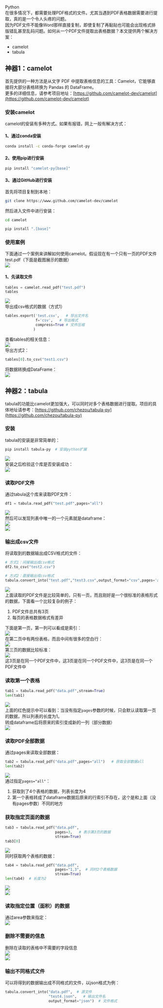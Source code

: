 Python<br />在很多情况下，都需要处理PDF格式的文件。尤其当遇到PDF表格数据需要进行提取，真的是一个令人头疼的问题。<br />因为PDF文件不能像Word那样直接复制，即使复制了再黏贴也可能会出现格式排版错乱甚至乱码问题。如何从一个PDF文件提取出表格数据？本文提供两个解决方案：

- camelot
- tabula
<a name="mtbze"></a>
## 神器1：camelot
首先提供的一种方法是从文字 PDF 中提取表格信息的工具：Camelot，它能够直接将大部分表格转换为 Pandas 的 DataFrame。<br />更多的详细信息，请参考项目地址：[https://github.com/camelot-dev/camelot](https://github.com/camelot-dev/camelot)
<a name="iNqvf"></a>
### 安装camelot
camelot的安装有多种方式。如果有报错，网上一般有解决方式：
<a name="GqGLo"></a>
#### 1、通过conda安装
```bash
conda install -c conda-forge camelot-py
```
<a name="ZpwCm"></a>
#### 2、使用pip进行安装
```bash
pip install "camelot-py[base]"
```
<a name="n6WrO"></a>
#### 3、通过GitHub进行安装
首先将项目复制到本地：
```bash
git clone https://www.github.com/camelot-dev/camelot
```
然后进入文件中进行安装：
```bash
cd camelot

pip install ".[base]"
```
<a name="hgjoU"></a>
### 使用案例
下面通过一个案例来讲解如何使用camelot。假设现在有一个只有一页的PDF文件test.pdf（下面是截图展示的数据）<br />![](./img/1636976239439-07a05ce9-9411-4dc6-a570-5344c374b06d.webp)
<a name="YfTUr"></a>
#### 1、先读取文件
```python
tables = camelot.read_pdf("test.pdf")
tables
```
![](./img/1636976239348-151f0ffa-cbc9-4f91-a829-9210e3356f6f.webp)<br />导出成csv格式的数据（方式1）
```python
tables.export('test.csv',   # 导出文件名
              f='csv',   # 导出格式
              compress=True # 文件压缩
             )
```
查看tables的相关信息：<br />![](./img/1636976239523-7113b942-a81b-4483-9752-0ec0abe8cf8f.webp)<br />导出方式2：
```python
tables[0].to_csv("test1.csv")
```
将数据转换成DataFrame：<br />![](./img/1636976240402-644a8361-d196-4d1d-a8c4-7d030993e0ae.webp)
<a name="mIJuC"></a>
## 神器2：tabula
tabula的功能比camelot更加强大，可以同时对多个表格数据进行提取。项目的具体地址请参考：[https://github.com/chezou/tabula-py](https://github.com/chezou/tabula-py)
<a name="FHYz3"></a>
### 安装
tabula的安装是非常简单的：
```bash
pip install tabula-py  # 安装python扩展
```
![](./img/1636976239320-8ef18671-417b-4d36-ad80-d247199d912f.webp)<br />安装之后检验这个库是否安装成功：<br />![](./img/1636976239822-d23212e7-ce0d-4459-a8cc-b413cf5562fc.webp)
<a name="k9VdK"></a>
### 读取PDF文件
通过tabula这个库来读取PDF文件：
```python
df1 = tabula.read_pdf("test.pdf",pages="all")
```
![](./img/1636976239825-31ecfacc-27ad-4558-ba8d-0e85d1eb3f01.webp)<br />然后可以发现列表中唯一的一个元素就是dataframe：<br />![](./img/1636976240108-1dc750be-80df-445a-ba1e-3231f80c89eb.webp)<br />![](./img/1636976239962-3c6f6986-10a3-4226-907c-119a3755e7d1.webp)
<a name="nsmRX"></a>
### 输出成csv文件
将读取到的数据输出成CSV格式的文件：
```python
# 方式1：间接输出成csv格式
df2.to_csv("test2.csv")

# 方式2：直接输出成csv格式
tabula.convert_into("test.pdf","test3.csv",output_format="csv",pages='all')
```
![](./img/1636976240388-871883af-ed27-4fb1-ad0d-7e52483ad96e.webp)<br />上面读取的PDF文件是比较简单的，只有一页，而且刚好是一个很标准的表格形式的数据，下面看一个比较复杂的例子：

1. PDF文件总共有3页
2. 每页的表格数据格式有差异

下面是第一页，第一列可以看成是索引：<br />![](./img/1636976240481-959f8b3d-b902-46b5-b8db-368b011f83b2.webp)<br />在第二页中有两份表格，而且中间有很多的空白行：<br />![](./img/1636976240695-02f38c04-6d0a-4042-a157-c5ae6843c0d7.webp)<br />第三页的数据比较标准：<br />![](./img/1636976240592-748752a9-c946-4694-87b2-0d6016c016c4.webp)<br />这3页是在同一个PDF文件中，这3页是在同一个PDF文件中，这3页是在同一个PDF文件中
<a name="CIIKG"></a>
### 读取第一个表格
```python
tab1 = tabula.read_pdf("data.pdf",stream=True)
len(tab1)
```
![](./img/1636976240950-b5524f4a-51cc-49b9-a308-f5c3f33729b8.webp)<br />上面的红色提示中可以看到：当没有指定`pages`参数的时候，只会默认读取第一页的数据，所以列表的长度为1。<br />转成dataframe后将原来的索引变成新的一列（部分数据）<br />![](./img/1636976241131-4048c3f9-321e-4575-9e7d-9f9642e476bc.webp)
<a name="bpoYu"></a>
### 读取PDF全部数据
通过pages来读取全部数据：
```python
tab2 = tabula.read_pdf("data.pdf",pages="all")   # 获取全部数据all
len(tab2)
```
![](./img/1636976241080-6a218f9d-b63a-4b6f-90ae-f198fd0cfb31.webp)<br />通过指定`pages="all"`：

1. 获取到了4个表格的数据，列表长度为4
2. 第一个表格转成了dataframe数据后原来的行索引不存在，这个是和上面（没有pages参数）不同的地方
<a name="d80X2"></a>
### 获取指定页面的数据
```python
tab3 = tabula.read_pdf("data.pdf", 
                       pages=3,   # 表示第3页的数据
                       stream=True)
tab3[0]
```
![](./img/1636976241062-3ab7f67a-94ff-4dad-b2c8-84e65e296987.webp)<br />同时获取两个表格的数据：
```python
tab4 = tabula.read_pdf("data.pdf", 
                       pages="1,3",  # 同时2个表格数据
                       stream=True)
len(tab4)  # 长度为2
```
![](./img/1636976241258-637c6202-8f4f-4362-8616-1a823f8ad925.webp)<br />![](./img/1636976241530-b5835cc6-5260-40ac-9a09-9ad6ffa4977c.webp)
<a name="pJE7Q"></a>
### 读取指定位置（面积）的数据
通过area参数来指定：<br />![](./img/1636976241456-c922f0a8-4654-45ad-b553-4c1adcc057e6.webp)
<a name="aakr7"></a>
### 删除不需要的信息
删除在读取的表格中不需要的字段信息<br />![](./img/1636976241835-72f60edc-5bad-41d4-b8d4-2bd17d0b2bb0.webp)<br />![](./img/1636976241828-afa36d38-6bd6-4ffc-a66c-170dc7e50a7e.webp)
<a name="ffDdG"></a>
### 输出不同格式文件
可以将得到的数据输出成不同格式的文件，以json格式为例：
```python
tabula.convert_into("data.pdf",  # 源文件
                    "test4.json",   # 输出文件名
                    output_format="json")  # 文件格式
```
